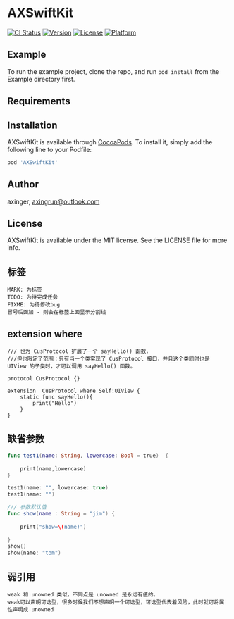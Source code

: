 # AXSwiftKit

[![CI Status](https://img.shields.io/travis/axinger/AXSwiftKit.svg?style=flat)](https://travis-ci.org/axinger/AXSwiftKit)
[![Version](https://img.shields.io/cocoapods/v/AXSwiftKit.svg?style=flat)](https://cocoapods.org/pods/AXSwiftKit)
[![License](https://img.shields.io/cocoapods/l/AXSwiftKit.svg?style=flat)](https://cocoapods.org/pods/AXSwiftKit)
[![Platform](https://img.shields.io/cocoapods/p/AXSwiftKit.svg?style=flat)](https://cocoapods.org/pods/AXSwiftKit)

## Example

To run the example project, clone the repo, and run `pod install` from the Example directory first.

## Requirements

## Installation

AXSwiftKit is available through [CocoaPods](https://cocoapods.org). To install
it, simply add the following line to your Podfile:

```ruby
pod 'AXSwiftKit'
```

## Author

axinger, axingrun@outlook.com

## License

AXSwiftKit is available under the MIT license. See the LICENSE file for more info.

## 标签
```
MARK: 为标签
TODO: 为待完成任务
FIXME: 为待修改bug
冒号后面加 - 则会在标签上面显示分割线
```

## extension where
```
/// 也为 CusProtocol 扩展了一个 sayHello() 函数，
///但也限定了范围：只有当一个类实现了 CusProtocol 接口，并且这个类同时也是 UIView 的子类时，才可以调用 sayHello() 函数。

protocol CusProtocol {}

extension  CusProtocol where Self:UIView {
    static func sayHello(){
        print("Hello")
    }
}

```
## 缺省参数
```swift
func test1(name: String, lowercase: Bool = true)  {
    
    print(name,lowercase)
}

test1(name: "", lowercase: true)
test1(name: "")

/// 参数默认值
func show(name : String = "jim") {
    
    print("show=\(name)")
    
}
show()
show(name: "tom")


```

## 弱引用
```
weak 和 unowned 类似，不同点是 unowned 是永远有值的。
weak可以声明可选型，很多时候我们不想声明一个可选型，可选型代表着风险，此时就可将属性声明成 unowned
```

